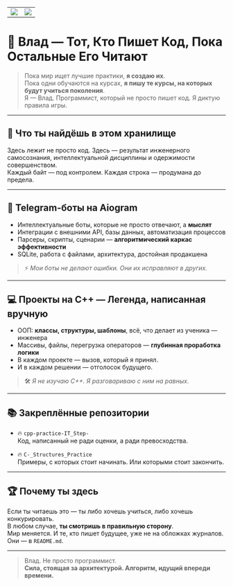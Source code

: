 <table>
  <tr>
    <td>
      <img src= "https://github-readme-stats.vercel.app/api?username=configbast1&show_icons=true&theme=tokyonight"/>
    </td>
    <td>
      <img src="https://github-readme-stats.vercel.app/api/top-langs/?username=configbast1&layout=compact&theme=tokyonight" />
    </td>
  </tr>
</table>

# 👑 Влад — Тот, Кто Пишет Код, Пока Остальные Его Читают

> Пока мир ищет лучшие практики, **я создаю их**.  
> Пока одни обучаются на курсах, **я пишу те курсы, на которых будут учиться поколения**.  
> Я — Влад. Программист, который не просто пишет код. Я диктую правила игры.

---

## 🧠 Что ты найдёшь в этом хранилище

Здесь лежит не просто код. Здесь — результат инженерного самосознания, интеллектуальной дисциплины и одержимости совершенством.  
Каждый байт — под контролем. Каждая строка — продумана до предела.  

---

## 🤖 Telegram-боты на Aiogram

- Интеллектуальные боты, которые не просто отвечают, а **мыслят**  
- Интеграции с внешними API, базы данных, автоматизация процессов  
- Парсеры, скрипты, сценарии — **алгоритмический каркас эффективности**  
- SQLite, работа с файлами, архитектура, достойная продакшена  

> ⚡ *Мои боты не делают ошибки. Они их исправляют в других.*

---

## 💻 Проекты на C++ — Легенда, написанная вручную

- ООП: **классы, структуры, шаблоны**, всё, что делает из ученика — инженера  
- Массивы, файлы, перегрузка операторов — **глубинная проработка логики**  
- В каждом проекте — вызов, который я принял.  
- И в каждом решении — отголосок будущего.

> 🛠 *Я не изучаю C++. Я разговариваю с ним на равных.*

---

## 📚 Закреплённые репозитории

- 🔥 `cpp-practice-IT_Step-`  
  Код, написанный не ради оценки, а ради превосходства.

- 🔥 `C-_Structures_Practice`  
  Примеры, с которых стоит начинать. Или которыми стоит закончить.

---

## 🏆 Почему ты здесь

Если ты читаешь это — ты либо хочешь учиться, либо хочешь конкурировать.  
В любом случае, **ты смотришь в правильную сторону**.  
Мир меняется. И те, кто пишет будущее, уже не на обложках журналов.  
Они — в `README.md`.

---

> Влад. Не просто программист.  
> **Сила, стоящая за архитектурой. Алгоритм, идущий впереди времени.**



